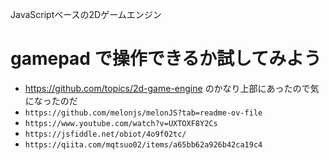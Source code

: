 <link rel="stylesheet" type="text/css" href="/assets/css/styles.css">

JavaScriptベースの2Dゲームエンジン

# gamepad で操作できるか試してみよう
* https://github.com/topics/2d-game-engine のかなり上部にあったので気になったのだ
* `https://github.com/melonjs/melonJS?tab=readme-ov-file`
* `https://www.youtube.com/watch?v=UXTOXF8Y2Cs`
* `https://jsfiddle.net/obiot/4o9f02tc/`
* `https://qiita.com/mqtsuo02/items/a65bb62a926b42ca19c4`

